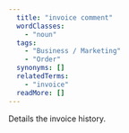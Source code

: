```yaml
---
  title: "invoice comment"
  wordClasses: 
    - "noun"
  tags: 
    - "Business / Marketing"
    - "Order"
  synonyms: []
  relatedTerms: 
    - "invoice"
  readMore: []
---
```

Details the invoice history.
